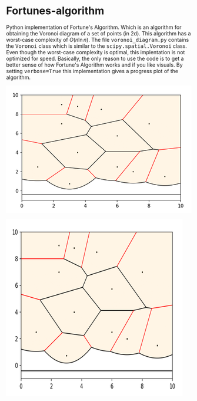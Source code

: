 # Fortunes-algorithm

Python implementation of Fortune's Algorithm. Which is an algorithm for obtaining the Voronoi diagram of a set of points (in 2d). This algorithm has a worst-case complexity of $O(n \ln n)$. The file <tt>voronoi_diagram.py</tt> contains the <tt>Voronoi</tt> class which is similar to the <tt>scipy.spatial.Voronoi</tt> class. Even though the worst-case complexity is optimal, this implentation is not optimized for speed. Basically, the only reason to use the code is to get a better sense of how Fortune's Algorithm works and if you like visuals. By setting <tt>verbose=True</tt> this implementation gives a progress plot of the algorithm.

![Example of progress plot at a specific increment.](https://github.com/vshas/fortunes-algorithm/blob/main/example.png?raw=true)

<img src="https://github.com/vshas/fortunes-algorithm/blob/main/example.png?raw=true" width="480" height="480">
